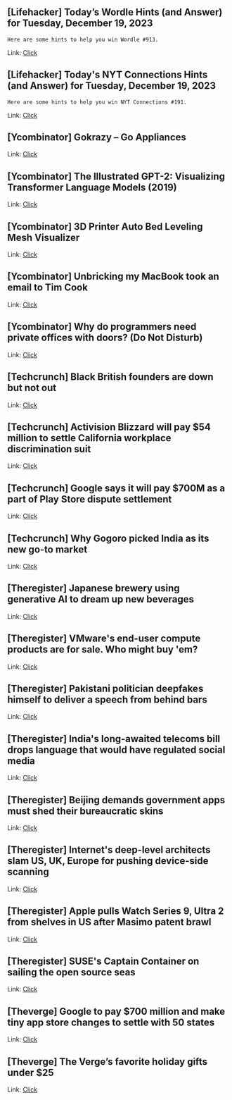 ## [Lifehacker] Today’s Wordle Hints (and Answer) for Tuesday, December 19, 2023
```
Here are some hints to help you win Wordle #913.
```

Link: [Click](https://lifehacker.com/entertainment/wordle-answer-today-december-19-2023)

## [Lifehacker] Today's NYT Connections Hints (and Answer) for Tuesday, December 19, 2023
```
Here are some hints to help you win NYT Connections #191.
```

Link: [Click](https://lifehacker.com/entertainment/nyt-connections-answer-today-december-19-2023)

## [Ycombinator] Gokrazy – Go Appliances
Link: [Click](https://gokrazy.org/)

## [Ycombinator] The Illustrated GPT-2: Visualizing Transformer Language Models (2019)
Link: [Click](https://jalammar.github.io/illustrated-gpt2/)

## [Ycombinator] 3D Printer Auto Bed Leveling Mesh Visualizer
Link: [Click](https://i.chillrain.com/index.php/3d-printer-auto-bed-leveling-mesh-visualizer/)

## [Ycombinator] Unbricking my MacBook took an email to Tim Cook
Link: [Click](https://www.tokyodev.com/articles/unbricking-my-macbook-took-an-email-to-tim-cook)

## [Ycombinator] Why do programmers need private offices with doors? (Do Not Disturb)
Link: [Click](https://blobstreaming.org/why-do-programmers-need-private-offices-with-doors-do-not-disturb/)

## [Techcrunch] Black British founders are down but not out
Link: [Click](https://techcrunch.com/2023/12/18/black-british-founders-are-down-but-not-out/)

## [Techcrunch] Activision Blizzard will pay $54 million to settle California workplace discrimination suit
Link: [Click](https://techcrunch.com/2023/12/18/activision-blizzard-will-pay-54-million-to-settle-california-workplace-discrimination-suit/)

## [Techcrunch] Google says it will pay $700M as a part of Play Store dispute settlement
Link: [Click](https://techcrunch.com/2023/12/18/google-says-it-will-pay-700m-as-a-part-of-play-store-dispute-settlement/)

## [Techcrunch] Why Gogoro picked India as its new go-to market
Link: [Click](https://techcrunch.com/2023/12/18/gogoro-india/)

## [Theregister] Japanese brewery using generative AI to dream up new beverages
Link: [Click](https://go.theregister.com/feed/www.theregister.com/2023/12/19/kirin_ai_drink_development/)

## [Theregister] VMware's end-user compute products are for sale. Who might buy 'em?
Link: [Click](https://go.theregister.com/feed/www.theregister.com/2023/12/19/vmware_euc_sale_speculation/)

## [Theregister] Pakistani politician deepfakes himself to deliver a speech from behind bars
Link: [Click](https://go.theregister.com/feed/www.theregister.com/2023/12/19/ousted_and_isolated_pakistan_pm/)

## [Theregister] India's long-awaited telecoms bill drops language that would have regulated social media
Link: [Click](https://go.theregister.com/feed/www.theregister.com/2023/12/19/india_telecommunications_bill_2023/)

## [Theregister] Beijing demands government apps must shed their bureaucratic skins
Link: [Click](https://go.theregister.com/feed/www.theregister.com/2023/12/19/cac_app_fornalism_crackdown/)

## [Theregister] Internet's deep-level architects slam US, UK, Europe for pushing device-side scanning
Link: [Click](https://go.theregister.com/feed/www.theregister.com/2023/12/19/iab_ietf_oppose_clientside_scanning/)

## [Theregister] Apple pulls Watch Series 9, Ultra 2 from shelves in US after Masimo patent brawl
Link: [Click](https://go.theregister.com/feed/www.theregister.com/2023/12/18/apple_pulling_watch_series_9/)

## [Theregister] SUSE's Captain Container on sailing the open source seas
Link: [Click](https://go.theregister.com/feed/www.theregister.com/2023/12/18/suse_captain_container/)

## [Theverge] Google to pay $700 million and make tiny app store changes to settle with 50 states
Link: [Click](https://www.theverge.com/23994177/google-states-ag-google-play-antitrust-settlement)

## [Theverge] The Verge’s favorite holiday gifts under $25
Link: [Click](https://www.theverge.com/23874403/tech-gifts-under-25-best-cheap-ideas-stocking-stuffers-2023-budget)
